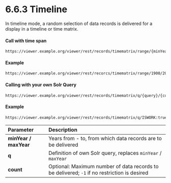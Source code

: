 # 6.6.3 Timeline

In timeline mode, a random selection of data records is delivered for a display in a timeline or time matrix.

#### Call with time span

```text
https://viewer.example.org/viewer/rest/records/timematrix/range/{minYear}/{maxYear}/{count}/
```

#### Example

```text
https://viewer.example.org/viewer/rest/recorcs/timematrix/range/1900/2000/100/
```

#### Calling with your own Solr Query

```text
https://viewer.example.org/viewer/rest/records/timematrix/q/{query}/{count}/
```

#### Example

```text
https://viewer.example.org/viewer/rest/records/timematrix/q/ISWORK:true/100/
```

| **Parameter**  | Description |
| :--- | :--- |
| **minYear / maxYear**  | Years from - to, from which data records are to be delivered |
| **q**  | Definition of own Solr query, replaces `minYear` / `maxYear`  |
| **count**  | Optional: Maximum number of data records to be delivered; `-1` if no restriction is desired |

